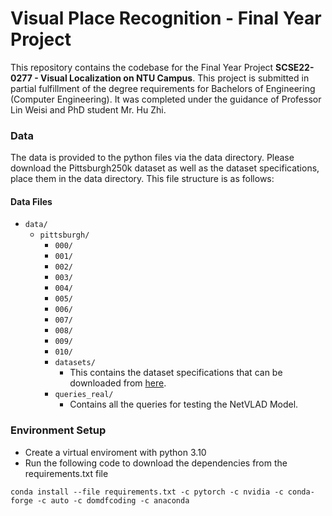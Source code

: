 # Visual Place Recognition - Final Year Project

This repository contains the codebase for the Final Year Project **SCSE22-0277 - Visual Localization on NTU Campus**. This project is submitted in partial fulfillment of the degree requirements for Bachelors of Engineering (Computer Engineering). It was completed under the guidance of Professor Lin Weisi and PhD student Mr. Hu Zhi.

### Data
The data is provided to the python files via the data directory. Please download the Pittsburgh250k dataset as well as the dataset specifications, place them in the data directory. This file structure is as follows:

#### Data Files
- `data/`
    - `pittsburgh/`
        - `000/`
        - `001/`
        - `002/`
        - `003/`
        - `004/`
        - `005/`
        - `006/`
        - `007/`
        - `008/`
        - `009/`
        - `010/`
        - `datasets/`
            - This contains the dataset specifications that can be downloaded from [here](https://www.di.ens.fr/willow/research/netvlad/data/netvlad_v100_datasets.tar.gz).
        - `queries_real/`
            - Contains all the queries for testing the NetVLAD Model.

### Environment Setup
- Create a virtual enviroment with python 3.10
- Run the following code to download the dependencies from the requirements.txt file
```
conda install --file requirements.txt -c pytorch -c nvidia -c conda-forge -c auto -c domdfcoding -c anaconda
```
